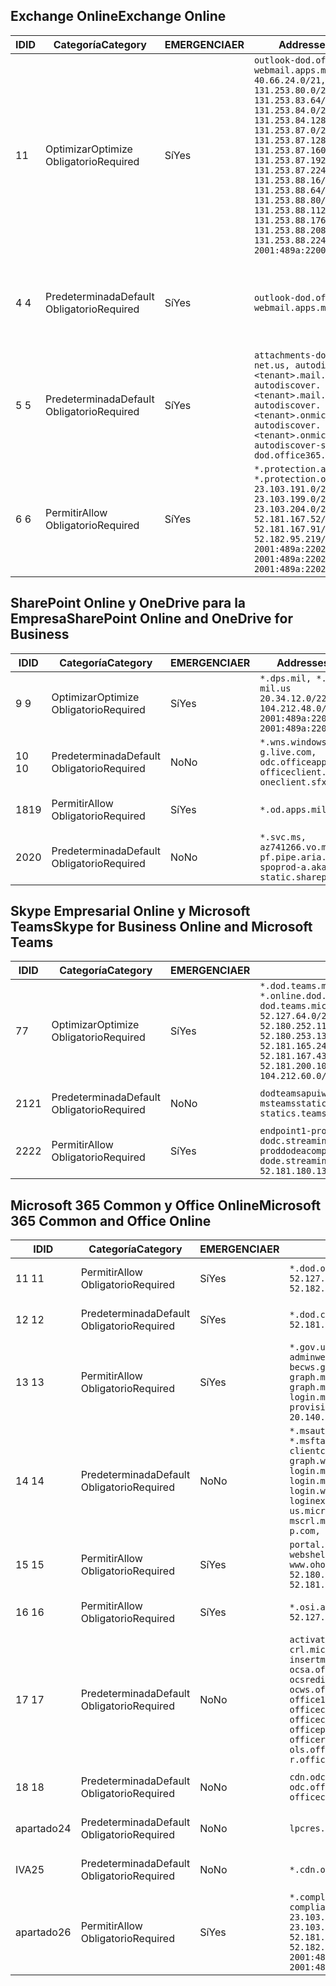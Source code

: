 <!--THIS FILE IS AUTOMATICALLY GENERATED. MANUAL CHANGES WILL BE OVERWRITTEN.-->
<!--Please contact the Office 365 Endpoints team with any questions.-->
<!--USGovDoD endpoints version 2020062900-->
<!--File generated 2020-06-29 11:00:06.2001-->

## <a name="exchange-online"></a><span data-ttu-id="d8d04-101">Exchange Online</span><span class="sxs-lookup"><span data-stu-id="d8d04-101">Exchange Online</span></span>

<span data-ttu-id="d8d04-102">ID</span><span class="sxs-lookup"><span data-stu-id="d8d04-102">ID</span></span> | <span data-ttu-id="d8d04-103">Categoría</span><span class="sxs-lookup"><span data-stu-id="d8d04-103">Category</span></span> | <span data-ttu-id="d8d04-104">EMERGENCIA</span><span class="sxs-lookup"><span data-stu-id="d8d04-104">ER</span></span> | <span data-ttu-id="d8d04-105">Addresses</span><span class="sxs-lookup"><span data-stu-id="d8d04-105">Addresses</span></span> | <span data-ttu-id="d8d04-106">Puertos</span><span class="sxs-lookup"><span data-stu-id="d8d04-106">Ports</span></span>
-- | -------------------- | --- | ---------------------------------------------------------------------------------------------------------------------------------------------------------------------------------------------------------------------------------------------------------------------------------------------------------------------------------------------------------------------------------------------- | -------------------------------
<span data-ttu-id="d8d04-107">1</span><span class="sxs-lookup"><span data-stu-id="d8d04-107">1</span></span> | <span data-ttu-id="d8d04-108">Optimizar</span><span class="sxs-lookup"><span data-stu-id="d8d04-108">Optimize</span></span><BR><span data-ttu-id="d8d04-109">Obligatorio</span><span class="sxs-lookup"><span data-stu-id="d8d04-109">Required</span></span> | <span data-ttu-id="d8d04-110">Sí</span><span class="sxs-lookup"><span data-stu-id="d8d04-110">Yes</span></span> | `outlook-dod.office365.us, webmail.apps.mil`<BR>`40.66.24.0/21, 131.253.80.0/24, 131.253.83.64/26, 131.253.84.0/26, 131.253.84.128/26, 131.253.87.0/25, 131.253.87.128/28, 131.253.87.160/27, 131.253.87.192/28, 131.253.87.224/28, 131.253.88.16/28, 131.253.88.64/28, 131.253.88.80/28, 131.253.88.112/28, 131.253.88.176/28, 131.253.88.208/28, 131.253.88.224/28, 2001:489a:2200:500::/56` | <span data-ttu-id="d8d04-111">**TCP:** 443, 80</span><span class="sxs-lookup"><span data-stu-id="d8d04-111">**TCP:** 443, 80</span></span>
<span data-ttu-id="d8d04-112">4 </span><span class="sxs-lookup"><span data-stu-id="d8d04-112">4</span></span> | <span data-ttu-id="d8d04-113">Predeterminada</span><span class="sxs-lookup"><span data-stu-id="d8d04-113">Default</span></span><BR><span data-ttu-id="d8d04-114">Obligatorio</span><span class="sxs-lookup"><span data-stu-id="d8d04-114">Required</span></span> | <span data-ttu-id="d8d04-115">Sí</span><span class="sxs-lookup"><span data-stu-id="d8d04-115">Yes</span></span> | `outlook-dod.office365.us, webmail.apps.mil` | <span data-ttu-id="d8d04-116">**TCP:** 143, 25, 587, 993, 995</span><span class="sxs-lookup"><span data-stu-id="d8d04-116">**TCP:** 143, 25, 587, 993, 995</span></span>
<span data-ttu-id="d8d04-117">5 </span><span class="sxs-lookup"><span data-stu-id="d8d04-117">5</span></span> | <span data-ttu-id="d8d04-118">Predeterminada</span><span class="sxs-lookup"><span data-stu-id="d8d04-118">Default</span></span><BR><span data-ttu-id="d8d04-119">Obligatorio</span><span class="sxs-lookup"><span data-stu-id="d8d04-119">Required</span></span> | <span data-ttu-id="d8d04-120">Sí</span><span class="sxs-lookup"><span data-stu-id="d8d04-120">Yes</span></span> | `attachments-dod.office365-net.us, autodiscover.<tenant>.mail.onmicrosoft.com, autodiscover.<tenant>.mail.onmicrosoft.us, autodiscover.<tenant>.onmicrosoft.com, autodiscover.<tenant>.onmicrosoft.us, autodiscover-s-dod.office365.us` | <span data-ttu-id="d8d04-121">**TCP:** 443, 80</span><span class="sxs-lookup"><span data-stu-id="d8d04-121">**TCP:** 443, 80</span></span>
<span data-ttu-id="d8d04-122">6 </span><span class="sxs-lookup"><span data-stu-id="d8d04-122">6</span></span> | <span data-ttu-id="d8d04-123">Permitir</span><span class="sxs-lookup"><span data-stu-id="d8d04-123">Allow</span></span><BR><span data-ttu-id="d8d04-124">Obligatorio</span><span class="sxs-lookup"><span data-stu-id="d8d04-124">Required</span></span> | <span data-ttu-id="d8d04-125">Sí</span><span class="sxs-lookup"><span data-stu-id="d8d04-125">Yes</span></span> | `*.protection.apps.mil, *.protection.office365.us`<BR>`23.103.191.0/24, 23.103.199.0/25, 23.103.204.0/22, 52.181.167.52/32, 52.181.167.91/32, 52.182.95.219/32, 2001:489a:2202::/62, 2001:489a:2202:8::/62, 2001:489a:2202:2000::/63` | <span data-ttu-id="d8d04-126">**TCP:** 25, 443</span><span class="sxs-lookup"><span data-stu-id="d8d04-126">**TCP:** 25, 443</span></span>

## <a name="sharepoint-online-and-onedrive-for-business"></a><span data-ttu-id="d8d04-127">SharePoint Online y OneDrive para la Empresa</span><span class="sxs-lookup"><span data-stu-id="d8d04-127">SharePoint Online and OneDrive for Business</span></span>

<span data-ttu-id="d8d04-128">ID</span><span class="sxs-lookup"><span data-stu-id="d8d04-128">ID</span></span> | <span data-ttu-id="d8d04-129">Categoría</span><span class="sxs-lookup"><span data-stu-id="d8d04-129">Category</span></span> | <span data-ttu-id="d8d04-130">EMERGENCIA</span><span class="sxs-lookup"><span data-stu-id="d8d04-130">ER</span></span> | <span data-ttu-id="d8d04-131">Addresses</span><span class="sxs-lookup"><span data-stu-id="d8d04-131">Addresses</span></span> | <span data-ttu-id="d8d04-132">Puertos</span><span class="sxs-lookup"><span data-stu-id="d8d04-132">Ports</span></span>
-- | -------------------- | --- | ------------------------------------------------------------------------------------------------------------------- | ----------------
<span data-ttu-id="d8d04-133">9 </span><span class="sxs-lookup"><span data-stu-id="d8d04-133">9</span></span> | <span data-ttu-id="d8d04-134">Optimizar</span><span class="sxs-lookup"><span data-stu-id="d8d04-134">Optimize</span></span><BR><span data-ttu-id="d8d04-135">Obligatorio</span><span class="sxs-lookup"><span data-stu-id="d8d04-135">Required</span></span> | <span data-ttu-id="d8d04-136">Sí</span><span class="sxs-lookup"><span data-stu-id="d8d04-136">Yes</span></span> | `*.dps.mil, *.sharepoint-mil.us`<BR>`20.34.12.0/22, 104.212.48.0/23, 2001:489a:2204::/63, 2001:489a:2204:c00::/54` | <span data-ttu-id="d8d04-137">**TCP:** 443, 80</span><span class="sxs-lookup"><span data-stu-id="d8d04-137">**TCP:** 443, 80</span></span>
<span data-ttu-id="d8d04-138">10 </span><span class="sxs-lookup"><span data-stu-id="d8d04-138">10</span></span> | <span data-ttu-id="d8d04-139">Predeterminada</span><span class="sxs-lookup"><span data-stu-id="d8d04-139">Default</span></span><BR><span data-ttu-id="d8d04-140">Obligatorio</span><span class="sxs-lookup"><span data-stu-id="d8d04-140">Required</span></span> | <span data-ttu-id="d8d04-141">No</span><span class="sxs-lookup"><span data-stu-id="d8d04-141">No</span></span> | `*.wns.windows.com, g.live.com, odc.officeapps.live.com, officeclient.microsoft.com, oneclient.sfx.ms` | <span data-ttu-id="d8d04-142">**TCP:** 443, 80</span><span class="sxs-lookup"><span data-stu-id="d8d04-142">**TCP:** 443, 80</span></span>
<span data-ttu-id="d8d04-143">18</span><span class="sxs-lookup"><span data-stu-id="d8d04-143">19</span></span> | <span data-ttu-id="d8d04-144">Permitir</span><span class="sxs-lookup"><span data-stu-id="d8d04-144">Allow</span></span><BR><span data-ttu-id="d8d04-145">Obligatorio</span><span class="sxs-lookup"><span data-stu-id="d8d04-145">Required</span></span> | <span data-ttu-id="d8d04-146">Sí</span><span class="sxs-lookup"><span data-stu-id="d8d04-146">Yes</span></span> | `*.od.apps.mil, od.apps.mil` | <span data-ttu-id="d8d04-147">**TCP:** 443, 80</span><span class="sxs-lookup"><span data-stu-id="d8d04-147">**TCP:** 443, 80</span></span>
<span data-ttu-id="d8d04-148">20</span><span class="sxs-lookup"><span data-stu-id="d8d04-148">20</span></span> | <span data-ttu-id="d8d04-149">Predeterminada</span><span class="sxs-lookup"><span data-stu-id="d8d04-149">Default</span></span><BR><span data-ttu-id="d8d04-150">Obligatorio</span><span class="sxs-lookup"><span data-stu-id="d8d04-150">Required</span></span> | <span data-ttu-id="d8d04-151">No</span><span class="sxs-lookup"><span data-stu-id="d8d04-151">No</span></span> | `*.svc.ms, az741266.vo.msecnd.net, pf.pipe.aria.microsoft.com, spoprod-a.akamaihd.net, static.sharepointonline.com` | <span data-ttu-id="d8d04-152">**TCP:** 443, 80</span><span class="sxs-lookup"><span data-stu-id="d8d04-152">**TCP:** 443, 80</span></span>

## <a name="skype-for-business-online-and-microsoft-teams"></a><span data-ttu-id="d8d04-153">Skype Empresarial Online y Microsoft Teams</span><span class="sxs-lookup"><span data-stu-id="d8d04-153">Skype for Business Online and Microsoft Teams</span></span>

<span data-ttu-id="d8d04-154">ID</span><span class="sxs-lookup"><span data-stu-id="d8d04-154">ID</span></span> | <span data-ttu-id="d8d04-155">Categoría</span><span class="sxs-lookup"><span data-stu-id="d8d04-155">Category</span></span> | <span data-ttu-id="d8d04-156">EMERGENCIA</span><span class="sxs-lookup"><span data-stu-id="d8d04-156">ER</span></span> | <span data-ttu-id="d8d04-157">Addresses</span><span class="sxs-lookup"><span data-stu-id="d8d04-157">Addresses</span></span> | <span data-ttu-id="d8d04-158">Puertos</span><span class="sxs-lookup"><span data-stu-id="d8d04-158">Ports</span></span>
-- | -------------------- | --- | -------------------------------------------------------------------------------------------------------------------------------------------------------------------------------------------------------------------------------------------------------------------------------------------------------------------------------------------------------- | -----------------------------------------------
<span data-ttu-id="d8d04-159">7</span><span class="sxs-lookup"><span data-stu-id="d8d04-159">7</span></span> | <span data-ttu-id="d8d04-160">Optimizar</span><span class="sxs-lookup"><span data-stu-id="d8d04-160">Optimize</span></span><BR><span data-ttu-id="d8d04-161">Obligatorio</span><span class="sxs-lookup"><span data-stu-id="d8d04-161">Required</span></span> | <span data-ttu-id="d8d04-162">Sí</span><span class="sxs-lookup"><span data-stu-id="d8d04-162">Yes</span></span> | `*.dod.teams.microsoft.us, *.online.dod.skypeforbusiness.us, dod.teams.microsoft.us`<BR>`52.127.64.0/21, 52.180.249.148/32, 52.180.252.118/32, 52.180.252.187/32, 52.180.253.137/32, 52.180.253.154/32, 52.181.165.243/32, 52.181.166.119/32, 52.181.167.43/32, 52.181.167.64/32, 52.181.200.104/32, 104.212.32.0/22, 104.212.60.0/23, 195.134.240.0/22` | <span data-ttu-id="d8d04-163">**TCP:** 443</span><span class="sxs-lookup"><span data-stu-id="d8d04-163">**TCP:** 443</span></span><BR><span data-ttu-id="d8d04-164">**UDP:** 3478, 3479, 3480, 3481</span><span class="sxs-lookup"><span data-stu-id="d8d04-164">**UDP:** 3478, 3479, 3480, 3481</span></span>
<span data-ttu-id="d8d04-165"> 21</span><span class="sxs-lookup"><span data-stu-id="d8d04-165">21</span></span> | <span data-ttu-id="d8d04-166">Predeterminada</span><span class="sxs-lookup"><span data-stu-id="d8d04-166">Default</span></span><BR><span data-ttu-id="d8d04-167">Obligatorio</span><span class="sxs-lookup"><span data-stu-id="d8d04-167">Required</span></span> | <span data-ttu-id="d8d04-168">No</span><span class="sxs-lookup"><span data-stu-id="d8d04-168">No</span></span> | `dodteamsapuiwebcontent.blob.core.usgovcloudapi.net, msteamsstatics.blob.core.usgovcloudapi.net, statics.teams.microsoft.com` | <span data-ttu-id="d8d04-169">**TCP:** 443</span><span class="sxs-lookup"><span data-stu-id="d8d04-169">**TCP:** 443</span></span>
<span data-ttu-id="d8d04-170">22</span><span class="sxs-lookup"><span data-stu-id="d8d04-170">22</span></span> | <span data-ttu-id="d8d04-171">Permitir</span><span class="sxs-lookup"><span data-stu-id="d8d04-171">Allow</span></span><BR><span data-ttu-id="d8d04-172">Obligatorio</span><span class="sxs-lookup"><span data-stu-id="d8d04-172">Required</span></span> | <span data-ttu-id="d8d04-173">Sí</span><span class="sxs-lookup"><span data-stu-id="d8d04-173">Yes</span></span> | `endpoint1-proddodcecompsvc-dodc.streaming.media.usgovcloudapi.net, endpoint1-proddodeacompsvc-dode.streaming.media.usgovcloudapi.net`<BR>`52.181.180.135/32, 52.182.53.6/32` | <span data-ttu-id="d8d04-174">**TCP:** 443</span><span class="sxs-lookup"><span data-stu-id="d8d04-174">**TCP:** 443</span></span>

## <a name="microsoft-365-common-and-office-online"></a><span data-ttu-id="d8d04-175">Microsoft 365 Common y Office Online</span><span class="sxs-lookup"><span data-stu-id="d8d04-175">Microsoft 365 Common and Office Online</span></span>

<span data-ttu-id="d8d04-176">ID</span><span class="sxs-lookup"><span data-stu-id="d8d04-176">ID</span></span> | <span data-ttu-id="d8d04-177">Categoría</span><span class="sxs-lookup"><span data-stu-id="d8d04-177">Category</span></span> | <span data-ttu-id="d8d04-178">EMERGENCIA</span><span class="sxs-lookup"><span data-stu-id="d8d04-178">ER</span></span> | <span data-ttu-id="d8d04-179">Addresses</span><span class="sxs-lookup"><span data-stu-id="d8d04-179">Addresses</span></span> | <span data-ttu-id="d8d04-180">Puertos</span><span class="sxs-lookup"><span data-stu-id="d8d04-180">Ports</span></span>
-- | ------------------- | --- | ---------------------------------------------------------------------------------------------------------------------------------------------------------------------------------------------------------------------------------------------------------------------------------------------------------------------------------------------------------------------------------------------- | ----------------
<span data-ttu-id="d8d04-181">11 </span><span class="sxs-lookup"><span data-stu-id="d8d04-181">11</span></span> | <span data-ttu-id="d8d04-182">Permitir</span><span class="sxs-lookup"><span data-stu-id="d8d04-182">Allow</span></span><BR><span data-ttu-id="d8d04-183">Obligatorio</span><span class="sxs-lookup"><span data-stu-id="d8d04-183">Required</span></span> | <span data-ttu-id="d8d04-184">Sí</span><span class="sxs-lookup"><span data-stu-id="d8d04-184">Yes</span></span> | `*.dod.online.office365.us`<BR>`52.127.80.0/23, 52.181.164.39/32, 52.182.95.191/32` | <span data-ttu-id="d8d04-185">**TCP:** 443</span><span class="sxs-lookup"><span data-stu-id="d8d04-185">**TCP:** 443</span></span>
<span data-ttu-id="d8d04-186">12 </span><span class="sxs-lookup"><span data-stu-id="d8d04-186">12</span></span> | <span data-ttu-id="d8d04-187">Predeterminada</span><span class="sxs-lookup"><span data-stu-id="d8d04-187">Default</span></span><BR><span data-ttu-id="d8d04-188">Obligatorio</span><span class="sxs-lookup"><span data-stu-id="d8d04-188">Required</span></span> | <span data-ttu-id="d8d04-189">Sí</span><span class="sxs-lookup"><span data-stu-id="d8d04-189">Yes</span></span> | `*.dod.cdn.office365.us`<BR>`52.181.164.39/32, 52.182.95.191/32` | <span data-ttu-id="d8d04-190">**TCP:** 443</span><span class="sxs-lookup"><span data-stu-id="d8d04-190">**TCP:** 443</span></span>
<span data-ttu-id="d8d04-191">13 </span><span class="sxs-lookup"><span data-stu-id="d8d04-191">13</span></span> | <span data-ttu-id="d8d04-192">Permitir</span><span class="sxs-lookup"><span data-stu-id="d8d04-192">Allow</span></span><BR><span data-ttu-id="d8d04-193">Obligatorio</span><span class="sxs-lookup"><span data-stu-id="d8d04-193">Required</span></span> | <span data-ttu-id="d8d04-194">Sí</span><span class="sxs-lookup"><span data-stu-id="d8d04-194">Yes</span></span> | `*.gov.us.microsoftonline.com, adminwebservice.gov.us.microsoftonline.com, becws.gov.us.microsoftonline.com, dod-graph.microsoft.us, graph.microsoftazure.us, login.microsoftonline.us, provisioningapi.gov.us.microsoftonline.com`<BR>`20.140.232.0/23, 52.126.194.0/23` | <span data-ttu-id="d8d04-195">**TCP:** 443</span><span class="sxs-lookup"><span data-stu-id="d8d04-195">**TCP:** 443</span></span>
<span data-ttu-id="d8d04-196">14 </span><span class="sxs-lookup"><span data-stu-id="d8d04-196">14</span></span> | <span data-ttu-id="d8d04-197">Predeterminada</span><span class="sxs-lookup"><span data-stu-id="d8d04-197">Default</span></span><BR><span data-ttu-id="d8d04-198">Obligatorio</span><span class="sxs-lookup"><span data-stu-id="d8d04-198">Required</span></span> | <span data-ttu-id="d8d04-199">No</span><span class="sxs-lookup"><span data-stu-id="d8d04-199">No</span></span> | `*.msauth.net, *.msauthimages.us, *.msftauth.net, *.msftauthimages.us, clientconfig.microsoftonline-p.net, graph.windows.net, login.microsoftonline.com, login.microsoftonline-p.com, login.windows.net, loginex.microsoftonline.com, login-us.microsoftonline.com, mscrl.microsoft.com, nexus.microsoftonline-p.com, secure.aadcdn.microsoftonline-p.com` | <span data-ttu-id="d8d04-200">**TCP:** 443</span><span class="sxs-lookup"><span data-stu-id="d8d04-200">**TCP:** 443</span></span>
<span data-ttu-id="d8d04-201">15 </span><span class="sxs-lookup"><span data-stu-id="d8d04-201">15</span></span> | <span data-ttu-id="d8d04-202">Permitir</span><span class="sxs-lookup"><span data-stu-id="d8d04-202">Allow</span></span><BR><span data-ttu-id="d8d04-203">Obligatorio</span><span class="sxs-lookup"><span data-stu-id="d8d04-203">Required</span></span> | <span data-ttu-id="d8d04-204">Sí</span><span class="sxs-lookup"><span data-stu-id="d8d04-204">Yes</span></span> | `portal.apps.mil, webshell.dodsuite.office365.us, www.ohome.apps.mil`<BR>`52.180.251.166/32, 52.181.160.19/32, 52.181.160.113/32, 52.182.92.132/32` | <span data-ttu-id="d8d04-205">**TCP:** 443</span><span class="sxs-lookup"><span data-stu-id="d8d04-205">**TCP:** 443</span></span>
<span data-ttu-id="d8d04-206">16 </span><span class="sxs-lookup"><span data-stu-id="d8d04-206">16</span></span> | <span data-ttu-id="d8d04-207">Permitir</span><span class="sxs-lookup"><span data-stu-id="d8d04-207">Allow</span></span><BR><span data-ttu-id="d8d04-208">Obligatorio</span><span class="sxs-lookup"><span data-stu-id="d8d04-208">Required</span></span> | <span data-ttu-id="d8d04-209">Sí</span><span class="sxs-lookup"><span data-stu-id="d8d04-209">Yes</span></span> | `*.osi.apps.mil, dod.loki.office365.us`<BR>`52.127.72.0/21, 2001:489a:2206::/48` | <span data-ttu-id="d8d04-210">**TCP:** 443</span><span class="sxs-lookup"><span data-stu-id="d8d04-210">**TCP:** 443</span></span>
<span data-ttu-id="d8d04-211">17 </span><span class="sxs-lookup"><span data-stu-id="d8d04-211">17</span></span> | <span data-ttu-id="d8d04-212">Predeterminada</span><span class="sxs-lookup"><span data-stu-id="d8d04-212">Default</span></span><BR><span data-ttu-id="d8d04-213">Obligatorio</span><span class="sxs-lookup"><span data-stu-id="d8d04-213">Required</span></span> | <span data-ttu-id="d8d04-214">No</span><span class="sxs-lookup"><span data-stu-id="d8d04-214">No</span></span> | `activation.sls.microsoft.com, crl.microsoft.com, go.microsoft.com, insertmedia.bing.office.net, ocsa.officeapps.live.com, ocsredir.officeapps.live.com, ocws.officeapps.live.com, office15client.microsoft.com, officecdn.microsoft.com, officecdn.microsoft.com.edgesuite.net, officepreviewredir.microsoft.com, officeredir.microsoft.com, ols.officeapps.live.com, r.office.microsoft.com` | <span data-ttu-id="d8d04-215">**TCP:** 443, 80</span><span class="sxs-lookup"><span data-stu-id="d8d04-215">**TCP:** 443, 80</span></span>
<span data-ttu-id="d8d04-216">18 </span><span class="sxs-lookup"><span data-stu-id="d8d04-216">18</span></span> | <span data-ttu-id="d8d04-217">Predeterminada</span><span class="sxs-lookup"><span data-stu-id="d8d04-217">Default</span></span><BR><span data-ttu-id="d8d04-218">Obligatorio</span><span class="sxs-lookup"><span data-stu-id="d8d04-218">Required</span></span> | <span data-ttu-id="d8d04-219">No</span><span class="sxs-lookup"><span data-stu-id="d8d04-219">No</span></span> | `cdn.odc.officeapps.live.com, odc.officeapps.live.com, officeclient.microsoft.com` | <span data-ttu-id="d8d04-220">**TCP:** 443, 80</span><span class="sxs-lookup"><span data-stu-id="d8d04-220">**TCP:** 443, 80</span></span>
<span data-ttu-id="d8d04-221">apartado</span><span class="sxs-lookup"><span data-stu-id="d8d04-221">24</span></span> | <span data-ttu-id="d8d04-222">Predeterminada</span><span class="sxs-lookup"><span data-stu-id="d8d04-222">Default</span></span><BR><span data-ttu-id="d8d04-223">Obligatorio</span><span class="sxs-lookup"><span data-stu-id="d8d04-223">Required</span></span> | <span data-ttu-id="d8d04-224">No</span><span class="sxs-lookup"><span data-stu-id="d8d04-224">No</span></span> | `lpcres.delve.office.com` | <span data-ttu-id="d8d04-225">**TCP:** 443</span><span class="sxs-lookup"><span data-stu-id="d8d04-225">**TCP:** 443</span></span>
<span data-ttu-id="d8d04-226">IVA</span><span class="sxs-lookup"><span data-stu-id="d8d04-226">25</span></span> | <span data-ttu-id="d8d04-227">Predeterminada</span><span class="sxs-lookup"><span data-stu-id="d8d04-227">Default</span></span><BR><span data-ttu-id="d8d04-228">Obligatorio</span><span class="sxs-lookup"><span data-stu-id="d8d04-228">Required</span></span> | <span data-ttu-id="d8d04-229">No</span><span class="sxs-lookup"><span data-stu-id="d8d04-229">No</span></span> | `*.cdn.office.net` | <span data-ttu-id="d8d04-230">**TCP:** 443</span><span class="sxs-lookup"><span data-stu-id="d8d04-230">**TCP:** 443</span></span>
<span data-ttu-id="d8d04-231">apartado</span><span class="sxs-lookup"><span data-stu-id="d8d04-231">26</span></span> | <span data-ttu-id="d8d04-232">Permitir</span><span class="sxs-lookup"><span data-stu-id="d8d04-232">Allow</span></span><BR><span data-ttu-id="d8d04-233">Obligatorio</span><span class="sxs-lookup"><span data-stu-id="d8d04-233">Required</span></span> | <span data-ttu-id="d8d04-234">Sí</span><span class="sxs-lookup"><span data-stu-id="d8d04-234">Yes</span></span> | `*.compliance.apps.mil, *.security.apps.mil, compliance.apps.mil, security.apps.mil`<BR>`23.103.191.0/24, 23.103.199.0/25, 23.103.204.0/22, 23.103.208.0/22, 52.181.167.52/32, 52.181.167.91/32, 52.182.95.219/32, 2001:489a:2202::/62, 2001:489a:2202:8::/62, 2001:489a:2202:2000::/63` | <span data-ttu-id="d8d04-235">**TCP:** 443, 80</span><span class="sxs-lookup"><span data-stu-id="d8d04-235">**TCP:** 443, 80</span></span>
